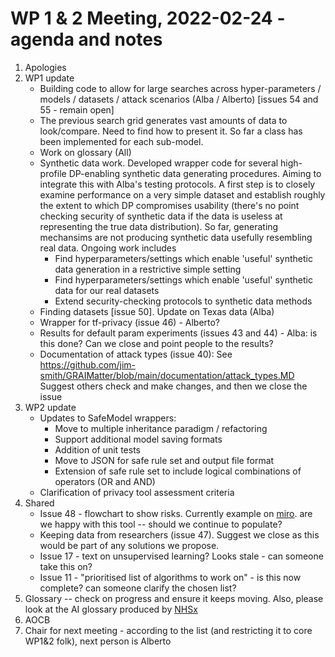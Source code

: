 # WP 1 & 2 Meeting, 2022-02-24 - agenda and notes

1. Apologies
1. WP1 update
    - Building code to allow for large searches across hyper-parameters / models / datasets / attack scenarios (Alba / Alberto) [issues 54 and 55 - remain open]
    - The previous search grid generates vast amounts of data to look/compare. Need to find how to present it. So far a class has been implemented for each sub-model.
    - Work on glossary (All)
    - Synthetic data work. Developed wrapper code for several high-profile DP-enabling synthetic data generating procedures. Aiming to integrate this with Alba's testing protocols. A first step is to closely examine performance on a very simple dataset and establish roughly the extent to which DP compromises usability (there's no point checking security of synthetic data if the data is useless at representing the true data distribution). So far, generating mechansims are not producing synthetic data usefully resembling real data. Ongoing work includes
        + Find hyperparameters/settings which enable 'useful' synthetic data generation in a restrictive simple setting
        + Find hyperparameters/settings which enable 'useful' synthetic data for our real datasets
        + Extend security-checking protocols to synthetic data methods
    - Finding datasets [issue 50]. Update on Texas data (Alba)
    - Wrapper for tf-privacy (issue 46) - Alberto?
    - Results for default param experiments (issues 43 and 44) - Alba: is this done? Can we close and point people to the results?
    - Documentation of attack types (issue 40): See https://github.com/jim-smith/GRAIMatter/blob/main/documentation/attack_types.MD Suggest others check and make changes, and then we close the issue
1. WP2 update
    - Updates to SafeModel wrappers:
        + Move to multiple inheritance paradigm / refactoring
        + Support additional model saving formats
        + Addition of unit tests
        + Move to JSON for safe rule set and output file format
        + Extension of safe rule set to include logical combinations of operators (OR and AND)
    - Clarification of privacy tool assessment criteria
1. Shared
    - Issue 48 - flowchart to show risks. Currently example on [miro](https://miro.com/app/board/uXjVOQRt5kI=/). are we happy with this tool -- should we continue to populate?
    - Keeping data from researchers (issue 47). Suggest we close as this would be part of any solutions we propose.
    - Issue 17 - text on unsupervised learning? Looks stale - can someone take this on?
    - Issue 11 - "prioritised list of algorithms to work on" - is this now complete? can someone clarify the chosen list?
1. Glossary -- check on progress and ensure it keeps moving. Also, please look at the AI glossary produced by [NHSx](https://nhsx.github.io/ai-dictionary)
1. AOCB
1. Chair for next meeting - according to the list (and restricting it to core WP1&2 folk), next person is Alberto
